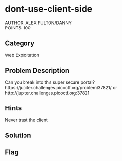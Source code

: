 <h1>dont-use-client-side</h1>
AUTHOR: ALEX FULTON/DANNY<br>
POINTS: 100

<h2>Category</h2>
Web Exploitation

<h2>Problem Description</h2>
Can you break into this super secure portal?<br> 
https://jupiter.challenges.picoctf.org/problem/37821/ or http://jupiter.challenges.picoctf.org:37821

<h2>Hints</h2>
Never trust the client

<h2>Solution</h2>

<h2>Flag</h2>
